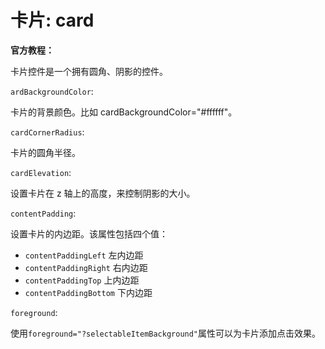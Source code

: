 # 卡片: card

**官方教程：**

卡片控件是一个拥有圆角、阴影的控件。

`ardBackgroundColor`:

卡片的背景颜色。比如 cardBackgroundColor="#ffffff"。

`cardCornerRadius`:

卡片的圆角半径。

`cardElevation`:

设置卡片在 z 轴上的高度，来控制阴影的大小。

`contentPadding`:

设置卡片的内边距。该属性包括四个值：

-   `contentPaddingLeft` 左内边距
-   `contentPaddingRight` 右内边距
-   `contentPaddingTop` 上内边距
-   `contentPaddingBottom` 下内边距

`foreground`:

使用`foreground="?selectableItemBackground"`属性可以为卡片添加点击效果。
